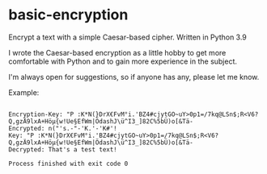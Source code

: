 # basic-encryption
Encrypt a text with a simple Caesar-based cipher. Written in Python 3.9

I wrote the Caesar-based encryption as a little hobby to get more comfortable with Python and to gain more experience in the subject.

I'm always open for suggestions, so if anyone has any, please let me know.

Example:
```Text to Encrypt: That's a test text!

Encryption-Key: "P :K*N(}DrX€FvM°i.'BZ4#cjytGO~uY>0p1=/7kq@LSn$;R<V6?Q,gzÄ9lxA+Höµ{w!Ue§EfWm|ÖdashJ\ü^I3_]82C%5bÜ)o[&Tä-
Encrypted: n("'s.-"-'K.'-'K#'!
Key: "P :K*N(}DrX€FvM°i.'BZ4#cjytGO~uY>0p1=/7kq@LSn$;R<V6?Q,gzÄ9lxA+Höµ{w!Ue§EfWm|ÖdashJ\ü^I3_]82C%5bÜ)o[&Tä-
Decrypted: That's a test text!

Process finished with exit code 0
